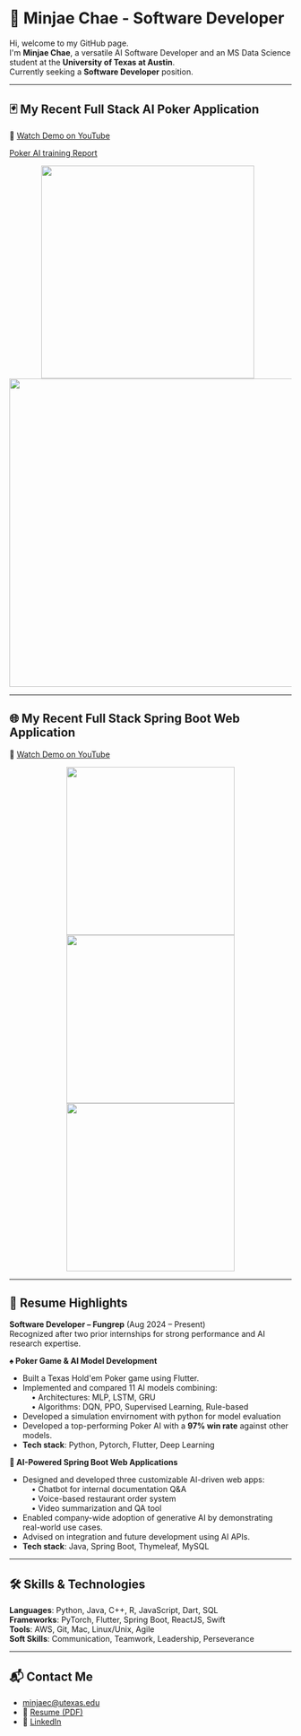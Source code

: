 # 👋 Minjae Chae - Software Developer

Hi, welcome to my GitHub page.  
I'm **Minjae Chae**, a versatile AI Software Developer and an MS Data Science student at the **University of Texas at Austin**.  
Currently seeking a **Software Developer** position.

---

## 🃏 My Recent Full Stack AI Poker Application  
🎥 [Watch Demo on YouTube](https://youtu.be/VCPuwA87pi0)

[Poker AI training Report](https://github.com/user-attachments/files/20962603/Poker.Report.-.Google.Docs.pdf)

<p align="center">
  <img src="https://github.com/user-attachments/assets/5b5c5a97-03f7-488f-93bd-3c23897ff6be" width="380" style="margin-right: 10px;"/>
  <img src="https://github.com/user-attachments/assets/5575ad82-5bb0-42d4-91a1-442ef8cd9696" width="550"/>
</p> 

---

## 🌐 My Recent Full Stack Spring Boot Web Application  
🎥 [Watch Demo on YouTube](https://youtu.be/0vk3TJ7s7Sc)

<p align="center">
  <img src="https://github.com/user-attachments/assets/40a0750d-51c9-423c-a295-e23dd1510e74" height="300"/>
  <img src="https://github.com/user-attachments/assets/276761f9-dea0-4c9f-9d3b-2e1f18974d3b" height="300"/>
  <img src="https://github.com/user-attachments/assets/e672dd2a-ef55-4adc-91df-375733a8990e" height="300"/>
</p>

---

## 📝 Resume Highlights

**Software Developer – Fungrep** (Aug 2024 – Present)  
Recognized after two prior internships for strong performance and AI research expertise.

**♠️ Poker Game & AI Model Development**  
- Built a Texas Hold'em Poker game using Flutter.  
- Implemented and compared 11 AI models combining:  
  &nbsp;&nbsp;&nbsp;&nbsp;• Architectures: MLP, LSTM, GRU  
  &nbsp;&nbsp;&nbsp;&nbsp;• Algorithms: DQN, PPO, Supervised Learning, Rule-based
- Developed a simulation envirnoment with python for model evaluation
- Developed a top-performing Poker AI with a **97% win rate** against other models.
- **Tech stack**: Python, Pytorch, Flutter, Deep Learning


**🔧 AI-Powered Spring Boot Web Applications**  
- Designed and developed three customizable AI-driven web apps:  
  &nbsp;&nbsp;&nbsp;&nbsp;• Chatbot for internal documentation Q&A  
  &nbsp;&nbsp;&nbsp;&nbsp;• Voice-based restaurant order system  
  &nbsp;&nbsp;&nbsp;&nbsp;• Video summarization and QA tool  
- Enabled company-wide adoption of generative AI by demonstrating real-world use cases.  
- Advised on integration and future development using AI APIs.  
- **Tech stack**: Java, Spring Boot, Thymeleaf, MySQL

---

## 🛠️ Skills & Technologies

**Languages**: Python, Java, C++, R, JavaScript, Dart, SQL  
**Frameworks**: PyTorch, Flutter, Spring Boot, ReactJS, Swift  
**Tools**: AWS, Git, Mac, Linux/Unix, Agile  
**Soft Skills**: Communication, Teamwork, Leadership, Perseverance

---

## 📬 Contact Me

- minjaec@utexas.edu
- 📄 [Resume (PDF)](https://github.com/user-attachments/files/20962597/Resume_25.pdf)
- 💼 [LinkedIn](https://www.linkedin.com/in/minjaechae)
